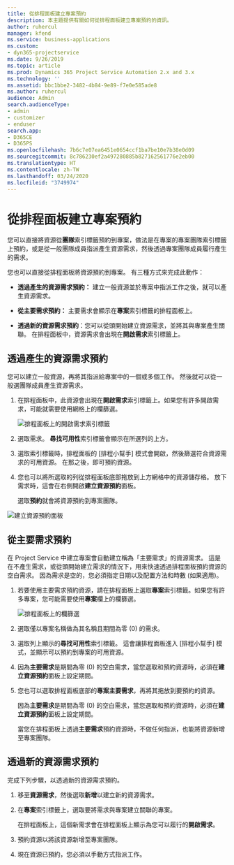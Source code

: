 ```yaml
---
title: 從排程面板建立專案預約
description: 本主題提供有關如何從排程面板建立專案預約的資訊。
author: ruhercul
manager: kfend
ms.service: business-applications
ms.custom:
- dyn365-projectservice
ms.date: 9/26/2019
ms.topic: article
ms.prod: Dynamics 365 Project Service Automation 2.x and 3.x
ms.technology: ''
ms.assetid: bbc1bbe2-3482-4b84-9e89-f7e0e585ade8
ms.author: ruhercul
audience: Admin
search.audienceType:
- admin
- customizer
- enduser
search.app:
- D365CE
- D365PS
ms.openlocfilehash: 7b6c7e07ea6451e0654ccf1ba7be10e7b38e0d09
ms.sourcegitcommit: 8c786230ef2a497280885b827162561776e2eb00
ms.translationtype: HT
ms.contentlocale: zh-TW
ms.lasthandoff: 03/24/2020
ms.locfileid: "3749974"
---
```

# <a name="create-a-project-booking-from-the-schedule-board"></a>從排程面板建立專案預約

您可以直接將資源從**團隊**索引標籤預約到專案，做法是在專案的專案團隊索引標籤上預約，或是從一般團隊成員指派產生資源需求，然後透過專案團隊成員履行產生的需求。

您也可以直接從排程面板將資源預約到專案。 有三種方式來完成此動作：

- **透過產生的資源需求預約：** 建立一般資源並於專案中指派工作之後，就可以產生資源需求。

- **從主要需求預約：** 主要需求會顯示在**專案**索引標籤的排程面板上。 

- **透過新的資源需求預約**：您可以從頭開始建立資源需求，並將其與專案產生關聯。 在排程面板中，資源需求會出現在**開啟需求**索引標籤上。

## <a name="book-from-a-generated-resource-requirement"></a>透過產生的資源需求預約

您可以建立一般資源，再將其指派給專案中的一個或多個工作。 然後就可以從一般選團隊成員產生資源需求。 

1.  在排程面板中，此資源會出現在**開啟需求**索引標籤上。如果您有許多開啟需求，可能就需要使用網格上的欄篩選。 

    ![排程面板上的開啟需求索引標籤](media/FAQ-Project-Booking-Schedule-Board-1.png "預約及指派表格的螢幕擷取畫面")

2. 選取需求。 **尋找可用性**索引標籤會顯示在所選列的上方。
 
3. 選取索引標籤時，排程面板的 [排程小幫手] 模式會開啟，然後篩選符合資源需求的可用資源。 在那之後，即可預約資源。

4. 您也可以將所選取的列從排程面板底部拖放到上方網格中的資源儲存格。 放下需求時，這會在右側開啟**建立資源預約**面板。

    選取**預約**就會將資源預約到專案團隊。

![建立資源預約面板](media/FAQ-Project-Booking-Schedule-Board-6.png "")
 

## <a name="book-from-the-primary-requirement"></a>從主要需求預約

在 Project Service 中建立專案會自動建立稱為「主要需求」的資源需求。 這是在不產生需求，或從頭開始建立需求的情況下，用來快速透過排程面板預約資源的空白需求。 因為需求是空的，您必須指定日期以及配置方法和時數 (如果適用)。 

1. 若要使用主要需求預約資源，請在排程面板上選取**專案**索引標籤。如果您有許多專案，您可能需要使用**專案**欄上的欄篩選。

   ![排程面板上的欄篩選](media/FAQ-Project-Booking-Schedule-Board-2.png "預約及指派表格的螢幕擷取畫面")

2. 選取僅以專案名稱做為其名稱且期間為零 (0) 的需求。

3. 選取列上顯示的**尋找可用性**索引標籤。 這會讓排程面板進入 [排程小幫手] 模式，並顯示可以預約到專案的可用資源。

4. 因為**主要需求**是期間為零 (0) 的空白需求，當您選取和預約資源時，必須在**建立資源預約**面板上設定期間。

5. 您也可以選取排程面板底部的**專案主要需求**，再將其拖放到要預約的資源。
 
    因為**主要需求**是期間為零 (0) 的空白需求，當您選取和預約資源時，必須在**建立資源預約**面板上設定期間。
 
    當您在排程面板上透過**主要需求**預約資源時，不做任何指派，也能將資源新增至專案團隊。
 
## <a name="book-from-a-new-resource-requirement"></a>透過新的資源需求預約
完成下列步驟，以透過新的資源需求預約。 

1. 移至**資源需求**，然後選取**新增**以建立新的資源需求。

2. 在**專案**索引標籤上，選取要將需求與專案建立關聯的專案。
 
    在排程面板上，這個新需求會在排程面板上顯示為您可以履行的**開啟需求**。

3. 預約資源以將該資源新增至專案團隊。

4. 現在資源已預約，您必須以手動方式指派工作。

